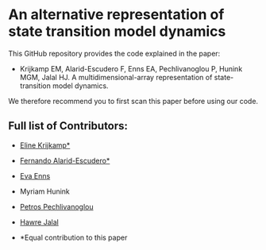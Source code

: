 # An alternative representation of state transition model dynamics
This GitHub repository provides the code explained in the paper: 

- Krijkamp EM, Alarid-Escudero F, Enns EA, Pechlivanoglou P, Hunink MGM, Jalal HJ. A multidimensional-array representation of state-transition model dynamics.

We therefore recommend you to first scan this paper before using our code. 

## Full list of Contributors:

  * [Eline Krijkamp*](https://github.com/krijkamp) 

  * [Fernando Alarid-Escudero*](https://github.com/feralaes)

  * [Eva Enns](https://github.com/evaenns)
 
  * Myriam Hunink 

  * [Petros Pechlivanoglou](https://github.com/ppehli)
  
  * [Hawre Jalal](https://github.com/hjalal)

  
 * *Equal contribution to this paper

